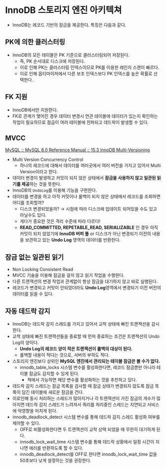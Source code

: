# InnoDB 스토리지 엔진 아키텍쳐
- InnoDB는 레코드 기반의 잠금을 제공한다. 특징은 다음과 같다.

## PK에 의한 클러스터링
- InnoDB의 모든 테이블은 PK 기준으로 클러스터링되어 저장된다.
    - 즉, PK 순서대로 디스크에 저장된다.
    - 이로 인해 PK는 클러스터링 인덱스이므로 PK를 이용한 레인지 스캔이 빠르다.
    - 이로 인해 옵티마이저에서 다른 보조 인덱스보다 PK 인덱스를 높은 확률로 선택한다.

## FK 지원
- InnoDB에서만 지원한다.
- FK로 관계가 맺어진 경우 데이터 변경시 연관 테이블에 데이터가 있는지 확인하는 작업이 필요하므로
  잠금이 여러 테이블에 전파되고 데드락이 발생할 수 있다.

## MVCC
[MySQL :: MySQL 8.0 Reference Manual :: 15.3 InnoDB Multi-Versioning](https://dev.mysql.com/doc/refman/8.0/en/innodb-multi-versioning.html)
- Multi Version Concurrency Control
  - 하나의 레코드에 대해서 데이터를 여러곳에서 여러 버전을 가지고 있어서 Multi Version이라고 한다.
- 데이터 변경이 발생하고 커밋이 되지 않은 상태에서 **잠금을 사용하지 않고 일관된 읽기를 제공**하는 것을 뜻한다.
- InnoDB의 `UndoLog`를 이용해 기능을 구현한다.
- 데이터를 변경을 하고 아직 커밋이나 롤백이 되지 않은 상태에서 레코드를 조회하면 어디를 조회할까?
    - 디스크 변경되었을까? → 시점에 따라 디스크에 업데이트 되어있을 수도 있고 아닐수도 있다.
    - 게다가 중요한 것은 격리 수준에 따라 다르다!
    - **READ_COMMITTED, REPETABLE_READ, SERIALIZABLE** 인 경우 아직 커밋이 되지 않았기에
      **InnoDB 버퍼 풀** or 디스크가 아닌 변경되기 이전의 내용을 보관하고 있는 **Undo Log** 영역의 데이터를 반환한다.

## 잠금 없는 일관된 읽기

- Non Locking Consistent Read
- MVCC 기술을 이용해 잠금을 걸지 않고 읽기 작업을 수행한다.
- 다른 트랜잭션의 변경 작업과 관계없이 항상 잠금을 대기하지 않고 바로 실행된다.
- 레코드가 변경되고 커밋이 안되었더라도 **Undo Log**영역에서 변경되기 이전 버전의 데이터를 읽을 수 있다.

## 자동 데드락 감지
- InnoDB는 데드락 감지 스레드를 가지고 있어서 교착 상태에 빠진 트랜잭션을 감시한다.
- 교착 상태에 빠진 트랜잭션들을 종료할 때 먼저 종료하는 조건은 트랜잭션의 Undo Log의 양이다.
  - **Undo Log의 레코드 양이 적은 트랜잭션이 롤백의 대상이 된다.**
  - 롤백할 내용이 적다는 것으로, 서버의 부하도 적다.
- 스토리지 엔진보다 상위인 **MySQL 엔진에서 관리되는 테이블 잠금은 볼 수가 없다.**
  - innodb_table_locks 시스템 변수를 활성화한다면, 레코드 잠금뿐만 아니라 테이블 잠금도 감지할 수 있게 된다. 
    - 책에서 가능하면 해당 변수를 활성화하는 것을 추천하고 있다.
- 데드락 감지 스레드는 잠금 목록을 검사할 때 잠금 상태가 변경되지 않도록 잠금 목록이 담긴 테이블에 새로운 잠금을 건다.
- 이로인해 동시 처리하는 스레드가 많아지거나 각 트랜잭션이 가진 잠금의 개수가 많아지면 데드락 감지 스레드가 느려져서 쿼리를 처리중인 스레드는 지연되고 서비스에 악영향을 미치게 된다.
- innodb_deadlock_detect 시스템 변수를 통해 데드락 감지 스레드 활성화 여부를 제어할 수 있다.
  - OFF로 비활성화한다면 두 트랜잭션이 교착 상택 되었을 때 무한히 대기하게 된다.
  - innodb_lock_wait_time 시스템 변수를 통해 데드락 상황에서 일정 시간이 지나면 에러를 반환하도록 할 수 있다.
  - innodb_deadlock_detect를 OFF로 한다면 innodb_lock_wait_time 값을 50초보다 낮게 설정하는 것을 권장한다.